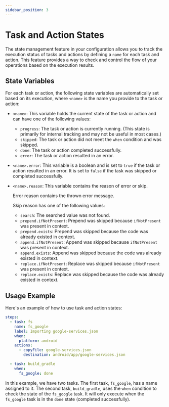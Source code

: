 ```yaml
---
sidebar_position: 3
---
```

# Task and Action States

The state management feature in your configuration allows you to track the execution status of tasks and actions by defining a `name` for each task and action. This feature provides a way to check and control the flow of your operations based on the execution results.

## State Variables

For each task or action, the following state variables are automatically set based on its execution, where `<name>` is the name you provide to the task or action:

-   `<name>`: This variable holds the current state of the task or action and can have one of the following values:

    -   `progress`: The task or action is currently running. (This state is primarily for internal tracking and may not be useful in most cases.)
    -   `skipped`: The task or action did not meet the `when` condition and was skipped.
    -   `done`: The task or action completed successfully.
    -   `error`: The task or action resulted in an error.
-   `<name>.error`: This variable is a boolean and is set to `true` if the task or action resulted in an error. It is set to `false` if the task was skipped or completed successfully.

-   `<name>.reason`: This variable contains the reason of error or skip.

    Error reason contains the thrown error message.

    Skip reason has one of the following values:
    - `search`: The searched value was not found.
    - `prepend.ifNotPresent`: Prepend was skipped because `ifNotPresent` was present in context.
    - `prepend.exists`: Prepend was skipped because the code was already existed in context.
    - `append.ifNotPresent`: Append was skipped because `ifNotPresent` was present in context.
    - `append.exists`: Append was skipped because the code was already existed in context.
    - `replace.ifNotPresent`: Replace was skipped because `ifNotPresent` was present in context.
    - `replace.exists`: Replace was skipped because the code was already existed in context.

## Usage Example

Here's an example of how to use task and action states:

```yaml
steps:
  - task: fs
    name: fs_google
    label: Importing google-services.json
    when:
      platform: android
    actions:
      - copyFile: google-services.json
        destination: android/app/google-services.json

  - task: build_gradle
    when:
      fs_google: done
```

In this example, we have two tasks. The first task, `fs_google`, has a name assigned to it. The second task, `build_gradle`, uses the `when` condition to check the state of the `fs_google` task. It will only execute when the `fs_google` task is in the `done` state (completed successfully).
